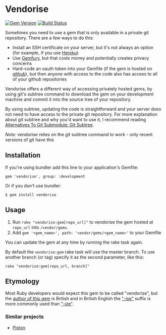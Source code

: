 # Vendorise

[![Gem Version](http://img.shields.io/gem/v/vendorise.svg)](http://rubygems.org/gems/vendorise)
[![Build Status](http://img.shields.io/travis/iainbeeston/vendorise/master.svg)](https://travis-ci.org/iainbeeston/vendorise)

Sometimes you need to use a gem that is only available in a private git repository. There are a few ways to do this:

* Install an SSH certificate on your server, but it's not always an option (for example, if you use [Heroku](http://heroku.com))
* Use [Gemfury](http://gemfury.com), but that costs money and potentially creates privacy concerns
* Hard-code an oauth token into your Gemfile (if the gem is hosted on [github](http://github.com)), but then anyone with access to the code also has access to all of your github repositories

Vendorise offers a different way of accessing privately hosted gems, by using git's subtree command to download the gem on your development machine and commit it into the source tree of your repository.

By using subtree, updating the code is straightforward and your server does not need to have access to the private git repository. For more explanation about git subtree and why you'd want to use it, I recommend reading [Alternatives To Git Submodule: Git Subtree](http://blogs.atlassian.com/2013/05/alternatives-to-git-submodule-git-subtree/).

*Note:* vendorise relies on the git subtree command to work - only recent versions of git have this

## Installation

If you're using bundler add this line to your application's Gemfile:

    gem 'vendorise', group: :development

Or if you don't use bundler:

    $ gem install vendorise

## Usage

1. Run `rake "vendorise:gem[repo_url]"` to vendorise the gem hosted at `repo_url` into `/vendor/gems`.
2. Add `gem '<gem_name>', path: 'vendor/gems/<gem_name>'` to your Gemfile

You can update the gem at any time by running the rake task again.

By default the `vendorise:gem` rake task will use the master branch. To use another branch (or tag) specify it as the second parameter, like this:

    rake "vendorise:gem[repo_url, branch]"

## Etymology

Most Ruby developers would expect this gem to be called "vendorize", but the [author of this gem](http://github.com/iainbeeston) is British and in British English the ["-ise"](http://en.wiktionary.org/wiki/-ise) suffix is more commonly used than ["-ize"](http://en.wiktionary.org/wiki/-ize).

### Similar projects

* [Piston](https://github.com/francois/piston)
